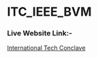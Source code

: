 # ITC_IEEE_BVM

### Live Website Link:-
[International Tech Conclave](https://ewh.ieee.org/sb/gujarat/bvmec/itc2020/index.html)

